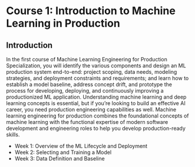 # Course 1: Introduction to Machine Learning in Production

## Introduction 
In the first course of Machine Learning Engineering for Production Specialization, you will identify the various components and design an ML production system end-to-end: project scoping, data needs, modeling strategies, and deployment constraints and requirements; and learn how to establish a model baseline, address concept drift, and prototype the process for developing, deploying, and continuously improving a productionized ML application. Understanding machine learning and deep learning concepts is essential, but if you’re looking to build an effective AI career, you need production engineering capabilities as well. Machine learning engineering for production combines the foundational concepts of machine learning with the functional expertise of modern software development and engineering roles to help you develop production-ready skills. 

- Week 1: Overview of the ML Lifecycle and Deployment 
- Week 2: Selecting and Training a Model 
- Week 3: Data Definition and Baseline
 





